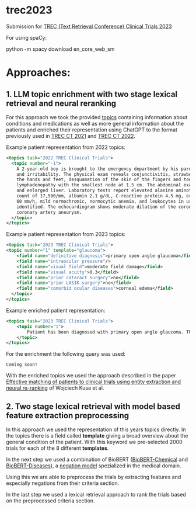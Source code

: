 # trec2023
Submission for [TREC (Text Retrieval Conference) Clinical Trials 2023](http://trec-cds.org/2023.html)

For using spaCy: 

python -m spacy download en_core_web_sm

# Approaches:

## 1. LLM topic enrichment with two stage lexical retrieval and neural reranking

For this approach we took the provided [topics](http://trec-cds.org/topics2023.xml) containing information about conditions and medications as well as more general information about the patients and enriched their representation using ChatGPT to the format previously used in [TREC CT 2021](http://trec-cds.org/2021.html) and [TREC CT 2022](http://trec-cds.org/2022.html).

Example patient representation from 2022 topics:
```xml
<topics task="2022 TREC Clinical Trials">
  <topic number="-1">
    A 2-year-old boy is brought to the emergency department by his parents for 5 days of high fever
    and irritability. The physical exam reveals conjunctivitis, strawberry tongue, inflammation of
    the hands and feet, desquamation of the skin of the fingers and toes, and cervical
    lymphadenopathy with the smallest node at 1.5 cm. The abdominal exam demonstrates tenderness
    and enlarged liver. Laboratory tests report elevated alanine aminotransferase, white blood cell
    count of 17,580/mm, albumin 2.1 g/dL, C-reactive protein 4.5 mg, erythrocyte sedimentation rate
    60 mm/h, mild normochromic, normocytic anemia, and leukocytes in urine of 20/mL with no bacteria
    identified. The echocardiogram shows moderate dilation of the coronary arteries with possible
    coronary artery aneurysm.
  </topic>
</topics>
```


Example patient representation from 2023 topics:
```xml
<topics task="2023 TREC Clinical Trials">
<topic number="1" template="glaucoma">
    <field name="definitive diagnosis">primary open angle glaucoma</field>
    <field name="intraocular pressure"/>
    <field name="visual field">moderate field damage</field>
    <field name="visual acuity">0.3</field>
    <field name="prior cataract surgery">no</field>
    <field name="prior LASIK surgery">no</field>
    <field name="comorbid ocular diseases">corneal edema</field>
  </topic>
</topics>
```

Example enriched patient representation:
```xml
<topics task="2023 TREC Clinical Trials">
    <topic number="1">
        Patient has been diagnosed with primary open angle glaucoma. The patient's intraocular pressure is a concern and needs monitoring. There is moderate damage observed in the patient's visual field. The visual acuity is recorded at 0.3. The patient has not undergone prior cataract surgery or LASIK surgery. The presence of corneal edema, along with glaucoma, suggests comorbid ocular diseases. The definitive diagnosis is primary open angle glaucoma, and the patient's ocular health requires close attention due to the combination of factors mentioned.
    </topic>
</topics>
```

For the enrichment the following query was used:
```
Coming soon!
```

With the enriched topics we used the approach described in the paper [Effective matching of patients to clinical trials using entity extraction and neural re-ranking](https://www.sciencedirect.com/science/article/pii/S153204642300165X) of Wojciech Kusa et al. 

## 2. Two stage lexical retrieval with model based feature extraction preprocessing

In this approach we used the representation of this years topics directly. In the topics there is a field called __template__ giving a broad overview about the general condition of the patient. With this keyword we pre-selected 2000 trials for each of the 8 different __templates__. 

In the next step we used a combination of BioBERT ([BioBERT-Chemical](https://huggingface.co/alvaroalon2/biobert_chemical_ner) and [BioBERT-Diseases](https://huggingface.co/alvaroalon2/biobert_diseases_ner)), a [negation model](https://huggingface.co/bvanaken/clinical-assertion-negation-bert) spezialized in the medical domain.

Using this we are able to preprocess the trials by extracting features and especially negations from their criteria section.

In the last step we used a lexical retrieval approach to rank the trials based on the preprocessed criteria section.

